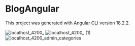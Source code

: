 # BlogAngular

This project was generated with [Angular CLI](https://github.com/angular/angular-cli) version 18.2.2.


![localhost_4200_](https://github.com/user-attachments/assets/486469a9-6b81-4fce-b592-85c73ec22345)
![localhost_4200_ (1)](https://github.com/user-attachments/assets/93e043ac-8610-4db0-b815-1862009ccad7)
![localhost_4200_admin_categories](https://github.com/user-attachments/assets/5c99205c-66bf-49dc-876f-0b2a197fb98b)
